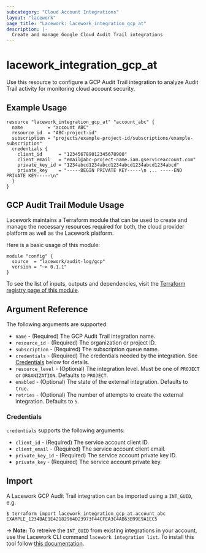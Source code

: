 ```yaml
---
subcategory: "Cloud Account Integrations"
layout: "lacework"
page_title: "Lacework: lacework_integration_gcp_at"
description: |-
  Create and manage Google Cloud Audit Trail integrations
---
```


# lacework\_integration\_gcp\_at

Use this resource to configure a GCP Audit Trail integration to analyze Audit Trail
activity for monitoring cloud account security.

## Example Usage

```hcl
resource "lacework_integration_gcp_at" "account_abc" {
  name         = "account ABC"
  resource_id  = "ABC-project-id"
  subscription = "projects/example-project-id/subscriptions/example-subscription"
  credentials {
    client_id      = "123456789012345678900"
    client_email   = "email@abc-project-name.iam.gserviceaccount.com"
    private_key_id = "1234abcd1234abcd1234abcd1234abcd1234abcd"
    private_key    = "-----BEGIN PRIVATE KEY-----\n ... -----END PRIVATE KEY-----\n"
  }
}
```

## GCP Audit Trail Module Usage

Lacework maintains a Terraform module that can be used to create and manage the necessary
resources required for both, the cloud provider platform as well as the Lacework platform.

Here is a basic usage of this module:

```hcl
module "config" {
  source  = "lacework/audit-log/gcp"
  version = "~> 0.1.1"
}
```

To see the list of inputs, outputs and dependencies, visit the [Terraform registry page of this module](https://registry.terraform.io/modules/lacework/audit-log/gcp/latest).

## Argument Reference

The following arguments are supported:

* `name` - (Required) The GCP Audit Trail integration name.
* `resource_id` - (Required) The organization or project ID.
* `subscription` - (Required) The subscription queue name.
* `credentials` - (Required) The credentials needed by the integration. See [Credentials](#credentials) below for details.
* `resource_level` - (Optional) The integration level. Must be one of `PROJECT` or `ORGANIZATION`. Defaults to `PROJECT`.
* `enabled` - (Optional) The state of the external integration. Defaults to `true`.
* `retries` - (Optional) The number of attempts to create the external integration. Defaults to `5`.

### Credentials

`credentials` supports the following arguments:

* `client_id` - (Required) The service account client ID.
* `client_email` - (Required) The service account client email.
* `private_key_id` - (Required) The service account private key ID.
* `private_key` - (Required) The service account private key.

## Import

A Lacework GCP Audit Trail integration can be imported using a `INT_GUID`, e.g.

```
$ terraform import lacework_integration_gcp_at.account_abc EXAMPLE_1234BAE1E42182964D23973F44CFEA3C4AB63B99E9A1EC5
```
-> **Note:** To retreive the `INT_GUID` from existing integrations in your account, use the
	Lacework CLI command `lacework integration list`. To install this tool follow
	[this documentation](https://docs.lacework.com/cli/).
